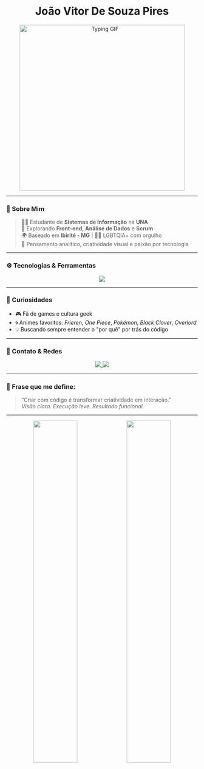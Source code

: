 <h1 align="center">
   João Vitor De Souza Pires
</h1>

<p align="center">
  <img src="https://i.imgur.com/rPhXhyt.gif" alt="Typing GIF" width="435" />
</p>

---

### 🧬 Sobre Mim

> 👨‍💻 Estudante de **Sistemas de Informação** na **UNA**  
> 🚀 Explorando **Front-end**, **Análise de Dados** e **Scrum**  
> 🌍 Baseado em **Ibirité - MG** | 🏳️‍🌈 LGBTQIA+ com orgulho  
> 🧠 Pensamento analítico, criatividade visual e paixão por tecnologia

---

### ⚙️ Tecnologias & Ferramentas

<div align="center">
  <img src="https://skillicons.dev/icons?i=html,css,js,react,java,python,mysql,figma" />
</div>

---

### 🧠 Curiosidades

- 🎮 Fã de games e cultura geek  
- 🌀 Animes favoritos: *Frieren*, *One Piece*, *Pokémon*, *Black Clover*, *Overlord*  
- 💡 Buscando sempre entender o "por quê" por trás do código

---

### 🔗 Contato & Redes

<p align="center">
  <a href="https://www.linkedin.com/in/jo%C3%A3o-vitor-pires-%F0%9F%8F%B3%EF%B8%8F%E2%80%8D%F0%9F%8C%88-b57814231/" target="_blank">
    <img src="https://img.shields.io/badge/LinkedIn-0A66C2?style=for-the-badge&logo=linkedin&logoColor=white" />
  </a>
  <a href="mailto:Joaopires2004@hotmail.com">
    <img src="https://img.shields.io/badge/E--mail-E45430?style=for-the-badge&logo=gmail&logoColor=white" />
  </a>
</p>

---

### 💬 Frase que me define:

> “Criar com código é transformar criatividade em interação.”  
> *Visão clara. Execução leve. Resultado funcional.*

---

<p align="center">
  <img src="https://github-readme-stats.vercel.app/api?username=Joaovitorpires17&show_icons=true&theme=radical&hide_border=true" width="48%" />
  <img src="https://github-readme-stats.vercel.app/api/top-langs/?username=Joaovitorpires17&layout=compact&theme=radical&hide_border=true" width="48%" />
</p>
